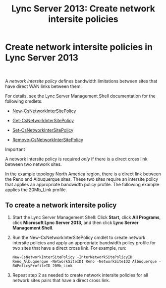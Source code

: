 ﻿---
title: 'Lync Server 2013: Create network intersite policies'
TOCTitle: Create network intersite policies
ms:assetid: b0714aae-55dc-4587-b718-34a03f596b22
ms:mtpsurl: https://technet.microsoft.com/en-us/library/Gg412844(v=OCS.15)
ms:contentKeyID: 48185148
ms.date: 07/23/2014
mtps_version: v=OCS.15
---

# Create network intersite policies in Lync Server 2013

 


A *network intersite policy* defines bandwidth limitations between sites that have direct WAN links between them.

For details, see the Lync Server Management Shell documentation for the following cmdlets:

  - [New-CsNetworkInterSitePolicy](https://technet.microsoft.com/en-us/library/gg398994\(v=ocs.15\))

  - [Get-CsNetworkInterSitePolicy](https://technet.microsoft.com/en-us/library/gg412769\(v=ocs.15\))

  - [Set-CsNetworkInterSitePolicy](https://technet.microsoft.com/en-us/library/gg398772\(v=ocs.15\))

  - [Remove-CsNetworkInterSitePolicy](https://technet.microsoft.com/en-us/library/gg398963\(v=ocs.15\))


> [!IMPORTANT]
> A network intersite policy is required <EM>only</EM> if there is a direct cross link between two network sites.



In the example topology North America region, there is a direct link between the Reno and Albuquerque sites. These two sites require an intersite policy that applies an appropriate bandwidth policy profile. The following example applies the 20Mb\_Link profile.

## To create a network intersite policy

1.  Start the Lync Server Management Shell: Click **Start**, click **All Programs**, click **Microsoft Lync Server 2013**, and then click **Lync Server Management Shell**.

2.  Run the New-CsNetworkInterSitePolicy cmdlet to create network intersite policies and apply an appropriate bandwidth policy profile for two sites that have a direct cross link. For example, run:
    
        New-CsNetworkInterSitePolicy -InterNetworkSitePolicyID Reno_Albuquerque -NetworkSiteID1 Reno -NetworkSiteID2 Albuquerque -BWPolicyProfileID 20Mb_Link

3.  Repeat step 2 as needed to create network intersite policies for all network sites pairs that have a direct cross link.


